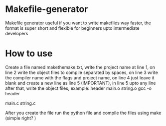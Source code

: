 # Makefile-generator
Makefile generator useful if you want to write makefiles way faster, the format is super short and flexible for beginners upto intermediate developers
# How to use
Create a file named makethemake.txt, write the project name at line 1, on line 2 write the object files to compile separated by spaces, on line 3 write the compiler name with the flags and project name, on line 4 just leave it blank and create a new line as line 5 (IMPORTANT), in line 5 upto any line after that, write the object files, example:
header
main.o string.o
gcc -o header

main.c
string.c

After you create the file run the python file and compile the files using make (simple right? ) 
